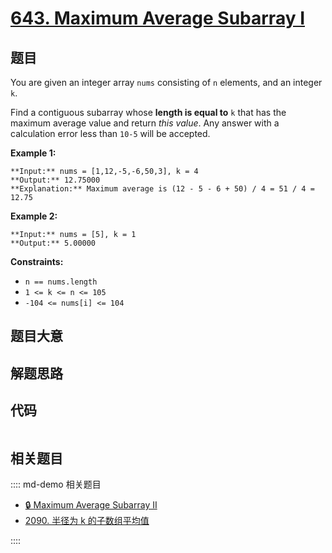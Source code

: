 # [643. Maximum Average Subarray I](https://leetcode.com/problems/maximum-average-subarray-i)

## 题目

You are given an integer array `nums` consisting of `n` elements, and an
integer `k`.

Find a contiguous subarray whose **length is equal to** `k` that has the
maximum average value and return _this value_. Any answer with a calculation
error less than `10-5` will be accepted.



**Example 1:**

    
    
    **Input:** nums = [1,12,-5,-6,50,3], k = 4
    **Output:** 12.75000
    **Explanation:** Maximum average is (12 - 5 - 6 + 50) / 4 = 51 / 4 = 12.75
    

**Example 2:**

    
    
    **Input:** nums = [5], k = 1
    **Output:** 5.00000
    



**Constraints:**

  * `n == nums.length`
  * `1 <= k <= n <= 105`
  * `-104 <= nums[i] <= 104`


## 题目大意

## 解题思路

## 代码

```javascript

```

## 相关题目

:::: md-demo 相关题目
- [🔒 Maximum Average Subarray II](https://leetcode.com/problems/maximum-average-subarray-ii)
- [2090. 半径为 k 的子数组平均值](https://leetcode.com/problems/k-radius-subarray-averages)

::::
